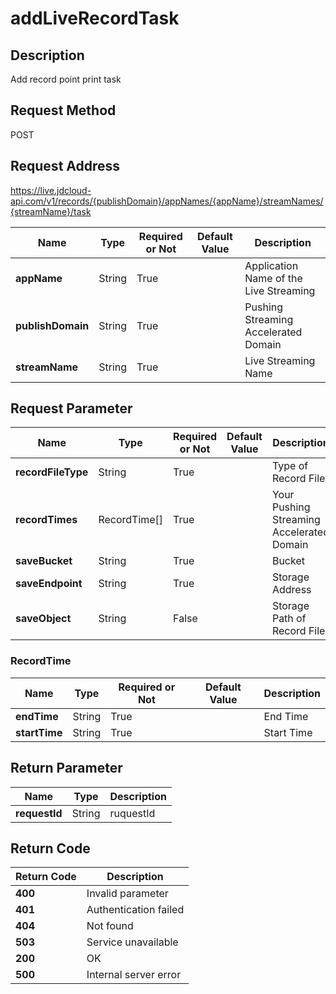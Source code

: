 # addLiveRecordTask


## Description
Add record point print task

## Request Method
POST

## Request Address
https://live.jdcloud-api.com/v1/records/{publishDomain}/appNames/{appName}/streamNames/{streamName}/task

|Name|Type|Required or Not|Default Value|Description|
|---|---|---|---|---|
|**appName**|String|True| |Application Name of the Live Streaming|
|**publishDomain**|String|True| |Pushing Streaming Accelerated Domain|
|**streamName**|String|True| |Live Streaming Name|

## Request Parameter
|Name|Type|Required or Not|Default Value|Description|
|---|---|---|---|---|
|**recordFileType**|String|True| |Type of Record File|
|**recordTimes**|RecordTime[]|True| |Your Pushing Streaming Accelerated Domain|
|**saveBucket**|String|True| |Bucket|
|**saveEndpoint**|String|True| |Storage Address|
|**saveObject**|String|False| |Storage Path of Record File|

### RecordTime
|Name|Type|Required or Not|Default Value|Description|
|---|---|---|---|---|
|**endTime**|String|True| |End Time|
|**startTime**|String|True| |Start Time|

## Return Parameter
|Name|Type|Description|
|---|---|---|
|**requestId**|String|ruquestId|


## Return Code
|Return Code|Description|
|---|---|
|**400**|Invalid parameter|
|**401**|Authentication failed|
|**404**|Not found|
|**503**|Service unavailable|
|**200**|OK|
|**500**|Internal server error|

